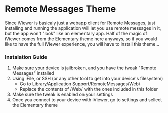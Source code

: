 # Remote Messages Theme

Since iViewer is basicaly just a webapp client for Remote Messages, just installing and running the application will let you use remote messages in it, but the app won't "look" like an elementary app. Half of the magic of iViewer comes from the Elementary theme here anyways, so if you would like to have the full iViewer experience, you will have to install this theme... 

### Instalation Guide
1. Make sure your device is jailbroken, and you have the tweak "Remote Messages" installed
2. Using iFile, or SSH (or any other tool to get into your device's filesystem)
	- Go to Library/Application Support/RemoteMessages/Web/
	- Replace the contents of /Web/ with the ones included in this folder 
3. Make sure the tweak is enabled on your settings
4. Once you connect to your device with iViewer, go to settings and sellect the Elementary theme
